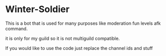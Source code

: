 # Winter-Soldier

This is a bot that is used for many purposes like 
moderation
fun
levels
afk command.

it is only for my guild so it is not multiguild compatible.

If you would like to use the code just replace the channel ids and stuff
